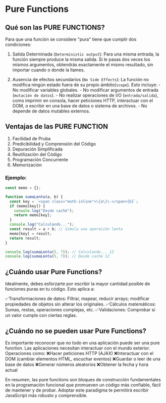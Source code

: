 # Pure Functions

## Qué son las PURE FUNCTIONS?

Para que una función se considere "pura" tiene que cumplir dos condiciones:

1. Salida Determinada (`Deterministic output`): 
    Para una misma entrada, la función siempre produce la misma salida.
    Si le pasas dos veces los mismos argumentos, obtendrás exactamente el mismo resultado, sin importar cuando o donde la llames.

2. Ausencia de efectos secundarios (`No Side Effects`):
    La función no modifica ningún estado fuera de su propio ámbito(`scope`). 
    Esto incluye:
        - No modificar variables globales.
        - No modificar argumentos de entrada (`mutación de datos`).
        - No realizar operaciones de I/O (`entrada/salida`), como imprimir en consola, hacer peticiones HTTP, interactuar con el DOM, o escribir en una base de datos o sistema de archivos.
        - No depende de datos mutables externos.


## Ventajas de las PURE FUNCTION

1. Facilidad de Pruba
2. Predicibilidad y Comprensión del Código
3. Depuración Simplificada
4. Reutilización del Código
5. Programación Concurrente
6. Memorización

### Ejemplo: 

```javascript
const memo = {};

function sumaLenta(a, b) {
  const key = `<span class="math-inline">\{a\}\-</span>{b}`;
  if (memo[key]) {
    console.log("Desde caché");
    return memo[key];
  }
  console.log("Calculando...");
  const result = a + b; // Simula una operación lenta
  memo[key] = result;
  return result;
}

console.log(sumaLenta(5, 7)); // Calculando... 12
console.log(sumaLenta(5, 7)); // Desde caché 12
```

## ¿Cuándo usar Pure Functions?
Idealmente, debes esforzarte por escribir la mayor cantidad posible de funciones puras en tu código. Esto aplica a:

✅Transformaciones de datos: Filtrar, mapear, reducir arrays; modificar propiedades de objetos sin alterar los originales.
✅Cálculos matemáticos: Sumas, restas, operaciones complejas, etc.
✅Validaciones: Comprobar si un valor cumple con ciertas reglas.

## ¿Cuándo no se pueden usar Pure Functions?
Es importante reconocer que no todo en una aplicación puede ser una pure function. Las aplicaciones necesitan interactuar con el mundo exterior. 
Operaciones como:
❌Hacer peticiones HTTP (AJAX)
❌Interactuar con el DOM (cambiar elementos HTML, escuchar eventos)
❌Guardar o leer de una base de datos
❌Generar números aleatorios
❌Obtener la fecha y hora actual

En resumen, las pure functions son bloques de construcción fundamentales en la programación funcional que promueven un código más confiable, fácil de mantener y de probar. Adoptar este paradigma te permitirá escribir JavaScript más robusto y comprensible.